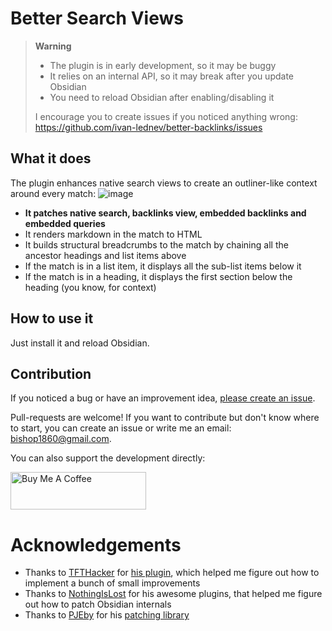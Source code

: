 # Better Search Views

> **Warning**
>
> - The plugin is in early development, so it may be buggy
> - It relies on an internal API, so it may break after you update Obsidian
> - You need to reload Obsidian after enabling/disabling it
> 
> I encourage you to create issues if you noticed anything wrong: https://github.com/ivan-lednev/better-backlinks/issues

## What it does

The plugin enhances native search views to create an outliner-like context around every match:
![image](https://github.com/ivan-lednev/better-backlinks/assets/41428836/8c95ea25-f350-48a2-9272-4c9a883a2b4c)

- **It patches native search, backlinks view, embedded backlinks and embedded queries**
- It renders markdown in the match to HTML
- It builds structural breadcrumbs to the match by chaining all the ancestor headings and list items above
- If the match is in a list item, it displays all the sub-list items below it
- If the match is in a heading, it displays the first section below the heading (you know, for context)

## How to use it

Just install it and reload Obsidian.

## Contribution

If you noticed a bug or have an improvement idea, [please create an issue](https://github.com/ivan-lednev/better-backlinks/issues).

Pull-requests are welcome! If you want to contribute but don't know where to start, you can create an issue or write me an email: <bishop1860@gmail.com>.

You can also support the development directly:

<a href="https://www.buymeacoffee.com/machineelf" target="_blank"><img src="https://cdn.buymeacoffee.com/buttons/v2/default-yellow.png" alt="Buy Me A Coffee" style="height: 60px !important;width: 217px !important;" ></a>

# Acknowledgements

- Thanks to [TFTHacker](https://tfthacker.com/) for [his plugin](https://github.com/TfTHacker/obsidian42-strange-new-worlds), which helped me figure out how to implement a bunch of small improvements
- Thanks to [NothingIsLost](https://github.com/nothingislost) for his awesome plugins, that helped me figure out how to patch Obsidian internals
- Thanks to [PJEby](https://github.com/pjeby) for his [patching library](https://github.com/pjeby/monkey-around)
